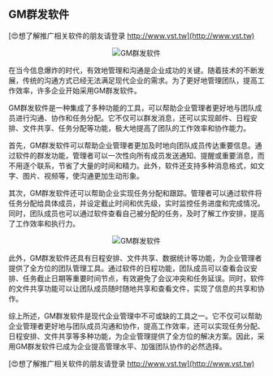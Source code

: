 ## **GM群发软件**

[😍想了解推广相关软件的朋友请登录 http://www.vst.tw](http://www.vst.tw)

 <center><img src="https://vst.tw/MP4/tuiguang/png/2.png" alt="GM群发软件"></center>

在当今信息爆炸的时代，有效地管理和沟通是企业成功的关键。随着技术的不断发展，传统的沟通方式已经无法满足现代企业的需求。为了更好地管理团队，提高工作效率，许多企业开始采用GM群发软件。

GM群发软件是一种集成了多种功能的工具，可以帮助企业管理者更好地与团队成员进行沟通、协作和任务分配。它不仅可以群发消息，还可以实现邮件、日程安排、文件共享、任务分配等功能，极大地提高了团队的工作效率和协作能力。

首先，GM群发软件可以帮助企业管理者更加及时地向团队成员传达重要信息。通过软件的群发功能，管理者可以一次性向所有成员发送通知、提醒或重要消息，而不用逐个联系，节省了大量的时间和精力。此外，软件还支持多种消息格式，如文字、图片、视频等，使沟通更加生动形象。

其次，GM群发软件还可以帮助企业实现任务分配和跟踪。管理者可以通过软件将任务分配给具体成员，并设定截止时间和优先级，实时监控任务进度和完成情况。同时，团队成员也可以通过软件查看自己被分配的任务，及时了解工作安排，提高了工作效率和执行力。

 <center><img src="https://vst.tw/MP4/tuiguang/png/6.png" alt="GM群发软件"></center>

此外，GM群发软件还具有日程安排、文件共享、数据统计等功能，为企业管理者提供了全方位的团队管理工具。通过软件的日程功能，团队成员可以查看会议安排、任务截止日期等重要时间节点，有效避免了会议冲突和任务延误。同时，软件的文件共享功能可以让团队成员随时随地共享和查看文件，实现了信息的共享和协作。

综上所述，GM群发软件是现代企业管理中不可或缺的工具之一。它不仅可以帮助企业管理者更好地与团队成员沟通和协作，提高工作效率，还可以实现任务分配、日程安排、文件共享等多种功能，为企业管理提供了全方位的解决方案。因此，采用GM群发软件已成为企业提高管理水平、加强团队协作的必然选择。

[😍想了解推广相关软件的朋友请登录 http://www.vst.tw](http://www.vst.tw)



